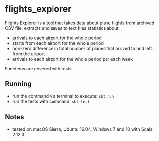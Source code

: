 # flights_explorer
Flights Explorer is a tool that takes data about plane flights from archived CSV file, extracts and saves to text files statistics about:
- arrivals to each airport for the whole period
- starts from each airport for the whole period
- non-zero difference in total number of planes that arrived to and left from the airport
- arrivals to each airport for the whole period per each week

Functions are covered with tests.

Running
-------
* run the command via terminal to execute: `sbt run`
* run the tests with command: `sbt test`

Notes
-----
* tested on macOS Sierra, Ubuntu 16.04, Windows 7 and 10 with Scala 2.12.3
